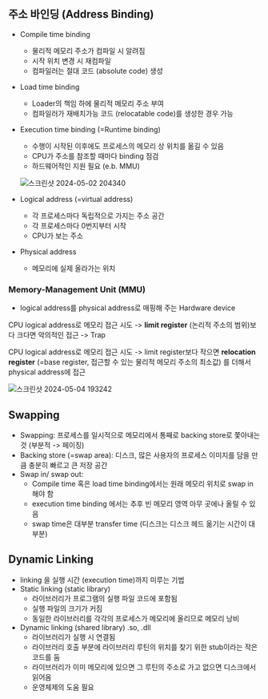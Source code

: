 ## 주소 바인딩 (Address Binding)

- Compile time binding
  - 물리적 메모리 주소가 컴파일 시 알려짐
  - 시작 위치 변경 시 재컴파일
  - 컴파일러는 절대 코드 (absolute code) 생성
- Load time binding
  - Loader의 책임 하에 물리적 메모리 주소 부여
  - 컴파일러가 재배치가능 코드 (relocatable code)를 생성한 경우 가능
- Execution time binding (=Runtime binding)
  - 수행이 시작된 이후에도 프로세스의 메모리 상 위치를 옮길 수 있음
  - CPU가 주소를 참조할 때마다 binding 점검
  - 하드웨어적인 지원 필요 (e.b. MMU)
 
  ![스크린샷 2024-05-02 204340](https://github.com/Suyoung225/Book-Review/assets/87157566/a45b4153-476c-4700-83c0-aac704ac7a8c)

- Logical address (=virtual address)
  - 각 프로세스마다 독립적으로 가지는 주소 공간
  - 각 프로세스마다 0번지부터 시작
  - CPU가 보는 주소
- Physical address
  - 메모리에 실제 올라가는 위치

### Memory-Management Unit (MMU)
- logical address를 physical address로 매핑해 주는 Hardware device

CPU logical address로 메모리 접근 시도 -> **limit register** (논리적 주소의 범위)보다 크다면 악의적인 접근 -> Trap

CPU logical address로 메모리 접근 시도 -> limit register보다 작으면 **relocation register** (=base register, 접근할 수 있는 물리적 메모리 주소의 최소값) 를 더해서 physical address에 접근
 
![스크린샷 2024-05-04 193242](https://github.com/Suyoung225/Book-Review/assets/87157566/b63cec16-0d5b-4193-91b9-3a5a8bfc3c1f)


## Swapping
- Swapping: 프로세스를 일시적으로 메모리에서 통째로 backing store로 쫓아내는 것 (부분적 -> 페이징)
- Backing store (=swap area): 디스크, 많은 사용자의 프로세스 이미지를 담을 만큼 충분히 빠르고 큰 저장 공간
- Swap in/ swap out:
  - Compile time 혹은 load time binding에서는 원래 메모리 위치로 swap in 해야 함
  - execution time binding 에서는 추후 빈 메모리 영역 아무 곳에나 올릴 수 있음
  - swap time은 대부분 transfer time (디스크는 디스크 헤드 옮기는 시간이 대부분) 

## Dynamic Linking
- linking 을 실행 시간 (execution time)까지 미루는 기법
- Static linking (static library)
  - 라이브러리가 프로그램의 실행 파일 코드에 포함됨
  - 실행 파일의 크기가 커짐
  - 동일한 라이브러리를 각각의 프로세스가 메모리에 올리므로 메모리 낭비
- Dynamic linking (shared library) .so, .dll
  - 라이브러리가 실행 시 연결됨
  - 라이브러리 호출 부분에 라이브러리 루틴의 위치를 찾기 위한 stub이라는 작은 코드를 둠
  - 라이브러리가 이미 메모리에 있으면 그 루틴의 주소로 가고 없으면 디스크에서 읽어옴
  - 운영체제의 도움 필요

